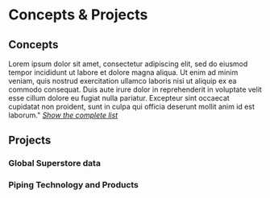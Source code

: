 # **Concepts & Projects**

## Concepts

Lorem ipsum dolor sit amet, consectetur adipiscing elit, sed do eiusmod tempor incididunt ut labore et dolore magna aliqua. Ut enim ad minim veniam, quis nostrud exercitation ullamco laboris nisi ut aliquip ex ea commodo consequat. Duis aute irure dolor in reprehenderit in voluptate velit esse cillum dolore eu fugiat nulla pariatur. Excepteur sint occaecat cupidatat non proident, sunt in culpa qui officia deserunt mollit anim id est laborum." [*Show the complete list*](https://github.com/saitejavanamala/Portfolio/blob/master/Tableau/Tableau_Concepts_Detailmd)



## Projects

### Global Superstore data
### Piping Technology and Products
